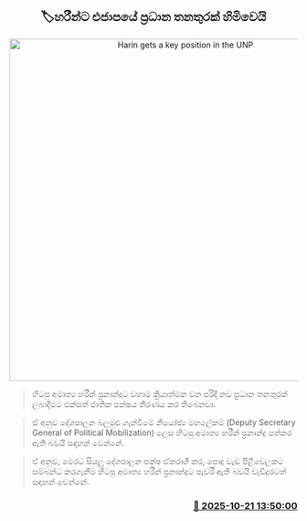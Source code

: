 <p align='center'><b><h2 align='center' title='Harin gets a key position in the UNP'>🏷හරීන්ට එජාපයේ ප්‍රධාන තනතුරක් හිමිවෙයි</h2></b></p>
<p align='center'><img src='https://helakuru.sgp1.cdn.digitaloceanspaces.com/esana/images/lib/harin-fernando-archived.jpg' width='600' alt='Harin gets a key position in the UNP'></p>

> හිටපු අමාත්‍ය හරීන් ප්‍රනාන්දුට වහාම ක්‍රියාත්මක වන පරිදි නව ප්‍රධාන තනතුරක් ලබාදීමට එක්සත් ජාතික පක්ෂය තීරණය කර තිබෙනවා.

> ඒ අනුව දේශපාලන බලමුළු ගැන්වීමේ නියෝජ්‍ය මහලේකම් (Deputy Secretary General of Political Mobilization) ලෙස හිටපු අමාත්‍ය හරීන් ප්‍රනාන්දු පත්කර ඇති බවයි සඳහන් වෙන්නේ.

> ඒ අනුව, මෙරට සියලු දේශපාලන පක්ෂ ඒකරාශී කර, පොදු වැඩ පිළිවෙලකට සම්බන්ධ කරගැනීම හිටපු අමාත්‍ය හරීන් ප්‍රනාන්දුට පැවරී ඇති බවයි වැඩිදුරටත් සඳහන් වෙන්නේ.



<h3 align='right'><a href='https://www.helakuru.lk/esana/p/114651/'>📅 2025-10-21 13:50:00</a></h3>
